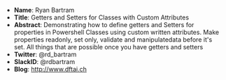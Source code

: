 * **Name**: Ryan Bartram
* **Title**: Getters and Setters for Classes with Custom Attributes
* **Abstract**: Demonstrating how to define getters and Setters for properties in Powershell Classes using custom written attributes. Make properties readonly, set only, validate and manipulatedata before it's set. All things that are possible once you have getters and setters
* **Twitter**: @rd_bartram
* **SlackID**: @rdbartram
* **Blog**: http://www.dftai.ch
